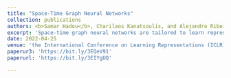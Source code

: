 ```yaml
---
title: "Space-Time Graph Neural Networks"
collection: publications
authors: <b>Samar Hadou</b>, Charilaos Kanatsoulis, and Alejandro Ribeiro.
excerpt: 'Space-time graph neural networks are tailored to learn representations from time-varying graph data that are defined over a joint space-time domain. In this paper, we introduce a new notion of convolutions that led to introducing this new vartiation of GNNs and prove its stability to domain deformations.'
date: 2022-04-25
venue: 'the International Conference on Learning Representations (ICLR)'
paperur3: 'https://bit.ly/3EQeV91'
paperurl: 'https://bit.ly/3EIYgUQ'

---
```

